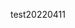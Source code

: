 <!--
 * @Begin: *********************************
 * @Author: Lizili
 * @Company: CCNU PLAC
 * @email: lizili@mail.ccnu.edu.cn
 * @github: https://github.com/xx
 * @Date: 2022-04-11 23:51:32
 * @LastEditTime: 2022-04-12 00:00:43
 * @motto: Still water run deep
 * @Description: Modify here please
 * @FilePath: /test/README.md
 * @HowToRun: root -l filename
 * @End: *********************************
-->
test20220411